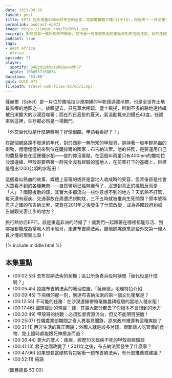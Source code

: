 ```yaml
---
date: 2021-09-30
layout: post
title: EP71 在年雨量400mm的布吉納法索，克服萬難撒下種($)子($)，然後咧？——外交第一線的現實血淚，與改變中的君子之國 ft. 甲殼哥的非洲故事
permalink: podcast-ep071
image: https://imgur.com/P1UDYyi.jpg
excerpt: 對於西非一無所知的甲殼哥，抱持著一股年輕熱血的衝勁來到布吉納法索，他的任務是要帶著一群完全沒有經驗的當地人，在沙漠邊緣種出1200公頃的水稻田！這個看似熱血的故事，背後卻是社會大眾看不到的各種無奈。讓我們一起跟著在哪裡都能存活、到哪裡都能成為當地人的甲殼哥，走進布吉納法索，聽他娓娓道來那些外交第一線人員才懂的現實血淚！
podcast: true
tags:
- West Africa
- Africa
episode: 71
player:
  spotify: 34Gp9iBkVoXshBQswuMhSP
  apple: 1000537160034
duration: '53:00'
guid: GUID-071
filepath: travel-wok-files-02/ep71.mp3
---
```


薩赫爾（Sahel）是一片位於撒哈拉沙漠南緣的半乾燥過渡地帶，也是全世界土地最貧瘠的地區之一。放眼望去，只見草木稀疏、塵土飛揚，所剩不多的耕地還持續被日漸擴大的沙漠吞噬著；而在烈日高掛的夏天，氣溫動輒來到攝氏43度。任誰來到這裡，生存都必然是一場戰鬥。

「外交替代役是什麼碗糕啊？好像很酷，申請看看好了！」

在那個網路還不發達的年代，對於西非一無所知的甲殼哥，抱持著一股年輕熱血的衝勁，懵懵懂懂的來到位在薩赫爾的國家：布吉納法索。他的任務，是要運用自己的農藝專長在這裡種水稻——是的你沒看錯，在這個年雨量只有400mm的撒哈拉沙漠邊緣，甲殼哥要帶著一群完全沒有經驗的當地人，在前輩打下的基礎上，目標是種出1200公頃的水稻田！

這個看似熱血的故事，媒體上呈現的或許是當地人收成時的笑容，但背後卻是社會大眾看不到的各種無奈——自然環境已經夠嚴苛了，沒想到真正的挑戰反而是「人」？國際援助的錢，其實大多都流向一些你意想不到的地方？天氣熱不打緊，每天還有瘧疾、交通事故在周遭虎視眈眈，三不五時就被推向生死關頭？原本號稱君子之國的布吉納法索，究竟在2011年之後發生了什麼改變，成為各國政府紛紛告誡觀光客止步的地方？

旅行熱炒店EP71，該是重返非洲的時候了！讓我們一起跟著在哪裡都能存活、到哪裡都能成為當地人的甲殼哥，走進布吉納法索，聽他娓娓道來那些外交第一線人員才懂的現實血淚！

{% include middle.html %}

## 本集重點

* (00:02:53) 去布吉納法索的契機；區公所負責兵役阿姨問「替代役是什麼啊？」
* (00:05:45) 認識布吉納法索的地理位置，「薩赫爾」地理特色介紹
* (00:09:45) 下飛機的那一刻，到達布吉納法索的第一個文化衝擊是？
* (00:12:55) 不可能的任務：在沙漠邊緣帶領毫無農耕經驗的當地人種水稻！
* (00:17:46) 國際援助的現實：錢，其實大部分都去了你根本不會想到的地方
* (00:20:49) 甲殼哥的挑戰：必須監督資源流向，但又不能明目張膽！
* (00:25:07) 任職農業部期間之奇人異事見聞錄，原來政府裡還有這種爽缺？
* (00:31:11) 西非生活的真正面貌：外國人就是該多付錢、很難讓人吃習慣的食物、路上隨時都能跟死神擦身而過？
* (00:36:44) 更大的敵人：瘧疾，經歷10次瘧疾不死的甲殼哥經驗談
* (00:41:13) 君子之國改變了！2011年之後，布吉納法索發生了什麼事？
* (00:47:06) 如果想要當硬核背包客衝一趟布吉納法索，有什麼推薦或建議？
* (00:52:11) 結語

（節目總長 53:00）
